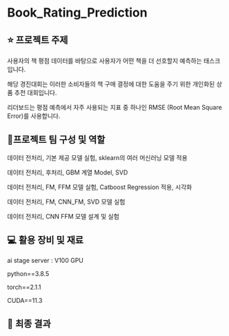 # Book_Rating_Prediction
## ⭐️ 프로젝트 주제
사용자의 책 평점 데이터를 바탕으로 사용자가 어떤 책을 더 선호할지 예측하는 태스크입니다.

해당 경진대회는 이러한 소비자들의 책 구매 결정에 대한 도움을 주기 위한 개인화된 상품 추천 대회입니다.

리더보드는 평점 예측에서 자주 사용되는 지표 중 하나인 RMSE (Root Mean Square Error)를 사용합니다.

## 🤝프로젝트 팀 구성 및 역할

데이터 전처리, 기본 제공 모델 실험, sklearn의 여러 머신러닝 모델 적용

데이터 전처리, 후처리, GBM 계열 Model, SVD

데이터 전처리, FM, FFM 모델 실험, Catboost Regression 적용, 시각화

데이터 전처리, FM, CNN_FM, SVD 모델 실험

데이터 전처리, CNN FFM 모델 설계 및 실험

## 💻 활용 장비 및 재료

ai stage server : V100 GPU

python==3.8.5

torch==2.1.1

CUDA==11.3

## 🥇 최종 결과

